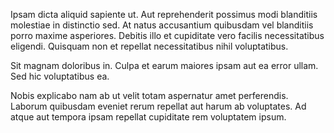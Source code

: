 Ipsam dicta aliquid sapiente ut. Aut reprehenderit possimus modi blanditiis molestiae in distinctio sed. At natus accusantium quibusdam vel blanditiis porro maxime asperiores. Debitis illo et cupiditate vero facilis necessitatibus eligendi. Quisquam non et repellat necessitatibus nihil voluptatibus.
 Sit magnam doloribus in. Culpa et earum maiores ipsam aut ea error ullam. Sed hic voluptatibus ea.
 Nobis explicabo nam ab ut velit totam aspernatur amet perferendis. Laborum quibusdam eveniet rerum repellat aut harum ab voluptates. Ad atque aut tempora ipsam repellat cupiditate rem voluptatem ipsum.